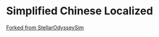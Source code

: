 # **Simplified Chinese Localized**  
[Forked from StellarOdysseySim](https://github.com/anfneub/StellarOdysseySim)